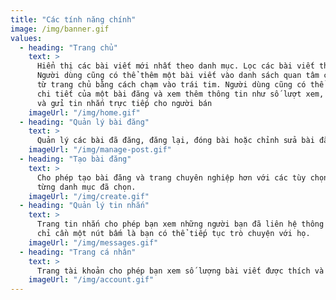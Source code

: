 ```yaml
---
title: "Các tính năng chính"
image: /img/banner.gif
values:
  - heading: "Trang chủ"
    text: >
      Hiển thị các bài viết mới nhất theo danh mục. Lọc các bài viết theo danh mục. 
      Người dùng cũng có thể thêm một bài viết vào danh sách quan tâm của mình ngay 
      từ trang chủ bằng cách chạm vào trái tim. Người dùng cũng có thể xem
      chi tiết của một bài đăng và xem thêm thông tin như số lượt xem, số lượt thích 
      và gửi tin nhắn trực tiếp cho người bán
    imageUrl: "/img/home.gif"
  - heading: "Quản lý bài đăng"
    text: >
      Quản lý các bài đã đăng, đăng lại, đóng bài hoặc chỉnh sửa bài đăng.
    imageUrl: "/img/manage-post.gif"
  - heading: "Tạo bài đăng"
    text: >
      Cho phép tạo bài đăng và trang chuyên nghiệp hơn với các tùy chọn tùy thuộc vào 
      từng danh mục đã chọn.
    imageUrl: "/img/create.gif"
  - heading: "Quản lý tin nhắn"
    text: >
      Trang tin nhắn cho phép bạn xem những người bạn đã liên hệ thông qua ứng dụng nhắn tin Zalo, 
      chỉ cần một nút bấm là bạn có thể tiếp tục trò chuyện với họ.
    imageUrl: "/img/messages.gif"
  - heading: "Trang cá nhân"
    text: >
      Trang tài khoản cho phép bạn xem số lượng bài viết được thích và được xem cũng như lưu lại, quản lý những bài viết mà bạn đã quan tâm.
    imageUrl: "/img/account.gif"
---
```

